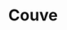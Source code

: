 ---
title: Couve
tags: ["brazilian"]
img-url: ""
description: ["This is a farofa recipe.", "Another paragraph"]
tools: [""]
ingredients: [["", ""]]
---